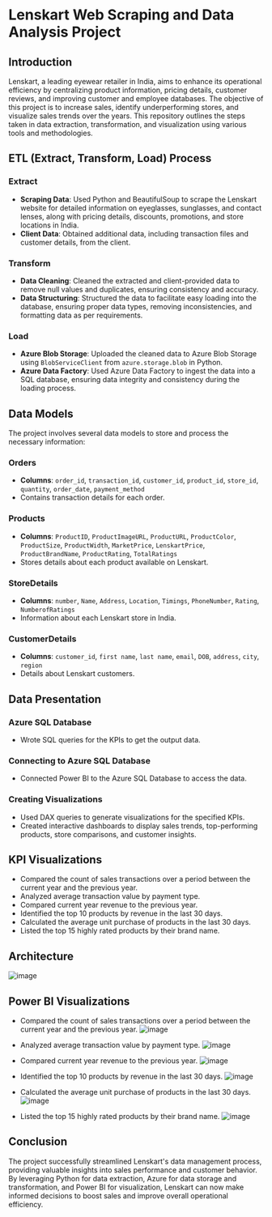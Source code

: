 # Lenskart Web Scraping and Data Analysis Project

## Introduction
Lenskart, a leading eyewear retailer in India, aims to enhance its operational efficiency by centralizing product information, pricing details, customer reviews, and improving customer and employee databases. The objective of this project is to increase sales, identify underperforming stores, and visualize sales trends over the years. This repository outlines the steps taken in data extraction, transformation, and visualization using various tools and methodologies.

## ETL (Extract, Transform, Load) Process
### Extract
- **Scraping Data**: Used Python and BeautifulSoup to scrape the Lenskart website for detailed information on eyeglasses, sunglasses, and contact lenses, along with pricing details, discounts, promotions, and store locations in India.
- **Client Data**: Obtained additional data, including transaction files and customer details, from the client.

### Transform
- **Data Cleaning**: Cleaned the extracted and client-provided data to remove null values and duplicates, ensuring consistency and accuracy.
- **Data Structuring**: Structured the data to facilitate easy loading into the database, ensuring proper data types, removing inconsistencies, and formatting data as per requirements.

### Load
- **Azure Blob Storage**: Uploaded the cleaned data to Azure Blob Storage using `BlobServiceClient` from `azure.storage.blob` in Python.
- **Azure Data Factory**: Used Azure Data Factory to ingest the data into a SQL database, ensuring data integrity and consistency during the loading process.

## Data Models
The project involves several data models to store and process the necessary information:

### Orders
- **Columns**: `order_id`, `transaction_id`, `customer_id`, `product_id`, `store_id`, `quantity`, `order_date`, `payment_method`
- Contains transaction details for each order.

### Products
- **Columns**: `ProductID`, `ProductImageURL`, `ProductURL`, `ProductColor`, `ProductSize`, `ProductWidth`, `MarketPrice`, `LenskartPrice`, `ProductBrandName`, `ProductRating`, `TotalRatings`
- Stores details about each product available on Lenskart.

### StoreDetails
- **Columns**: `number`, `Name`, `Address`, `Location`, `Timings`, `PhoneNumber`, `Rating`, `NumberofRatings`
- Information about each Lenskart store in India.

### CustomerDetails
- **Columns**: `customer_id`, `first name`, `last name`, `email`, `DOB`, `address`, `city`, `region`
- Details about Lenskart customers.

## Data Presentation
### Azure SQL Database
- Wrote SQL queries for the KPIs to get the output data.

### Connecting to Azure SQL Database
- Connected Power BI to the Azure SQL Database to access the data.

### Creating Visualizations
- Used DAX queries to generate visualizations for the specified KPIs.
- Created interactive dashboards to display sales trends, top-performing products, store comparisons, and customer insights.

## KPI Visualizations
- Compared the count of sales transactions over a period between the current year and the previous year.
- Analyzed average transaction value by payment type.
- Compared current year revenue to the previous year.
- Identified the top 10 products by revenue in the last 30 days.
- Calculated the average unit purchase of products in the last 30 days.
- Listed the top 15 highly rated products by their brand name.

## Architecture
![image](https://github.com/vikasreddy1406/Lenskart-WebScraping/assets/96761217/081ace57-b7ed-43d8-83c4-e1037f31898e)


## Power BI Visualizations
- Compared the count of sales transactions over a period between the current year and the previous year.
  ![image](https://github.com/vikasreddy1406/Lenskart-WebScraping/assets/96761217/6e66bd8f-529a-420a-bd67-c039e8ceab98)

- Analyzed average transaction value by payment type.
  ![image](https://github.com/vikasreddy1406/Lenskart-WebScraping/assets/96761217/aac744db-39f2-444c-94ff-08d69af1074c)

- Compared current year revenue to the previous year.
  ![image](https://github.com/vikasreddy1406/Lenskart-WebScraping/assets/96761217/06286da1-b213-4011-a3cb-eff59d50d77c)

- Identified the top 10 products by revenue in the last 30 days.
  ![image](https://github.com/vikasreddy1406/Lenskart-WebScraping/assets/96761217/3b491f6d-4141-40be-b425-4a1796038e2a)

- Calculated the average unit purchase of products in the last 30 days.
  ![image](https://github.com/vikasreddy1406/Lenskart-WebScraping/assets/96761217/a8b1b988-0ec7-4658-99c3-592496a0f581)

- Listed the top 15 highly rated products by their brand name.
  ![image](https://github.com/vikasreddy1406/Lenskart-WebScraping/assets/96761217/eef46173-c573-4b27-b0d2-b6ac497bb2fd)


## Conclusion
The project successfully streamlined Lenskart's data management process, providing valuable insights into sales performance and customer behavior. By leveraging Python for data extraction, Azure for data storage and transformation, and Power BI for visualization, Lenskart can now make informed decisions to boost sales and improve overall operational efficiency.


